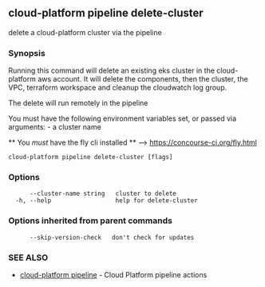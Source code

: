 ## cloud-platform pipeline delete-cluster

delete a cloud-platform cluster via the pipeline

### Synopsis


Running this command will delete an existing eks cluster in the cloud-platform aws account.
It will delete the components, then the cluster, the VPC, terraform workspace and cleanup the cloudwatch log group.

   The delete will run remotely in the pipeline

You must have the following environment variables set, or passed via arguments:
	- a cluster name

   ** You _must_ have the fly cli installed **
   --> https://concourse-ci.org/fly.html


```
cloud-platform pipeline delete-cluster [flags]
```

### Options

```
      --cluster-name string   cluster to delete
  -h, --help                  help for delete-cluster
```

### Options inherited from parent commands

```
      --skip-version-check   don't check for updates
```

### SEE ALSO

* [cloud-platform pipeline](cloud-platform_pipeline.md)	 - Cloud Platform pipeline actions

